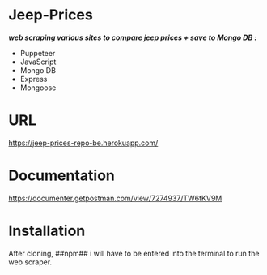 # Jeep-Prices
***web scraping various sites to compare jeep prices +  save to Mongo DB :***
 
 - Puppeteer
 - JavaScript
 - Mongo DB
 - Express
 - Mongoose

# URL 
https://jeep-prices-repo-be.herokuapp.com/

# Documentation
https://documenter.getpostman.com/view/7274937/TW6tKV9M

# Installation
After cloning, ##npm## i will have to be entered into the terminal to run the web scraper.
